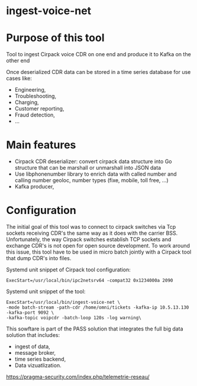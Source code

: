 # ingest-voice-net

# Purpose of this tool

Tool to ingest Cirpack voice CDR on one end and produce it to Kafka on the other end

Once deserialized CDR data can be stored in a time series database for use cases like:
* Engineering,
* Troubleshooting,
* Charging,
* Customer reporting,
* Fraud detection,
* ...

# Main features

* Cirpack CDR deserializer: convert cirpack data structure into Go structure that can be marshall or unmarshall into JSON data
* Use libphonenumber library to enrich data with called number and calling number geoloc, number types (fixe, mobile, toll free, ...)
* Kafka producer,

# Configuration

The initial goal of this tool was to connect to cirpack switches via Tcp sockets receiving  CDR's the same way as it does with the carrier BSS. Unfortunately, the way Cirpack switches establish TCP sockets and exchange CDR's is not open for open source development. To work around this issue, this tool have to be used in micro batch jointly with a Cirpack tool that dump CDR's into files. 

Systemd unit snippet of Cirpack tool configuration:

```
ExecStart=/usr/local/bin/ipc2netsrv64 -compat32 0x1234000a 2090
```

Systemd unit snippet of the tool:

```
ExecStart=/usr/local/bin/ingest-voice-net \
-mode batch-stream -path-cdr /home/omni/tickets -kafka-ip 10.5.13.130 -kafka-port 9092 \
-kafka-topic voipcdr -batch-loop 120s -log warning\
```

This sowftare is part of the PASS solution that integrates the full big data solution that includes:
* ingest of data,
* message broker,
* time series backend,
* Data vizuatlization.

https://pragma-security.com/index.php/telemetrie-reseau/


